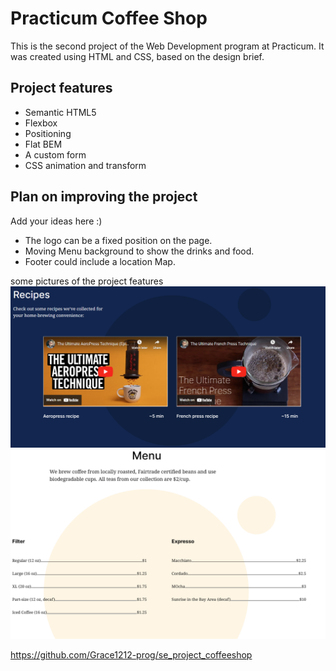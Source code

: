 # Practicum Coffee Shop

This is the second project of the Web Development program at Practicum. It was created using HTML and CSS, based on the design brief.

## Project features

- Semantic HTML5
- Flexbox
- Positioning
- Flat BEM
- A custom form
- CSS animation and transform

## Plan on improving the project

Add your ideas here :)

- The logo can be a fixed position on the page.
- Moving Menu background to show the drinks and food.
- Footer could include a location Map.

some pictures of the project features
![embedded youtube videos](<embedded  youtube videos .png>)
![Hot drinks menu](<drinks menu.png>)

https://github.com/Grace1212-prog/se_project_coffeeshop
